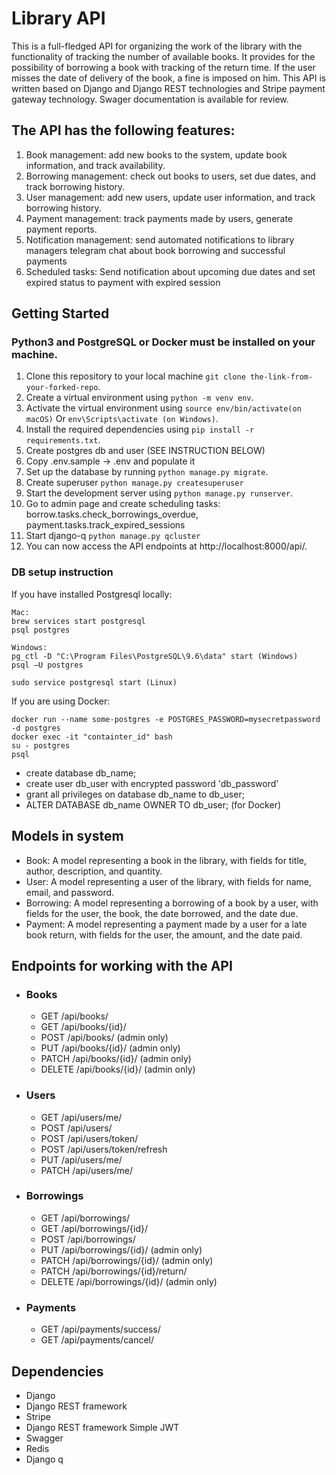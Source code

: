 # Library API
This is a full-fledged API for organizing the work of the library with the functionality of tracking the number of available books. It provides for the possibility of borrowing a book with tracking of the return time. If the user misses the date of delivery of the book, a fine is imposed on him. This API is written based on Django and Django REST technologies and Stripe payment gateway technology.
Swager documentation is available for review.

## The API has the following features:
1. Book management: add new books to the system, update book information, and track availability.
2. Borrowing management: check out books to users, set due dates, and track borrowing history.
3. User management: add new users, update user information, and track borrowing history.
4. Payment management: track payments made by users, generate payment reports.
5. Notification management: send automated notifications to library managers telegram chat about book borrowing and successful payments
6. Scheduled tasks: Send notification about upcoming due dates and set expired status to payment with expired session


## Getting Started
### Python3 and PostgreSQL or Docker must be installed on your machine.

1. Clone this repository to your local machine ```git clone the-link-from-your-forked-repo```.
2. Create a virtual environment using ```python -m venv env```.
3. Activate the virtual environment using ```source env/bin/activate(on macOS)``` Or ```env\Scripts\activate (on Windows)```.
4. Install the required dependencies using ```pip install -r requirements.txt```.
5. Create postgres db and user (SEE INSTRUCTION BELOW)
6. Copy .env.sample -> .env and populate it
7. Set up the database by running ```python manage.py migrate```.
8. Create superuser ```python manage.py createsuperuser```
9. Start the development server using ```python manage.py runserver```.
10. Go to admin page and create scheduling tasks: borrow.tasks.check_borrowings_overdue, payment.tasks.track_expired_sessions
11. Start django-q ```python manage.py qcluster```
12. You can now access the API endpoints at http://localhost:8000/api/.

### DB setup instruction
If you have installed Postgresql locally:
```
Mac:
brew services start postgresql
psql postgres

Windows:
pg_ctl -D "C:\Program Files\PostgreSQL\9.6\data" start (Windows)
psql –U postgres

sudo service postgresql start (Linux)
```
If you are using Docker:
```
docker run --name some-postgres -e POSTGRES_PASSWORD=mysecretpassword -d postgres
docker exec -it "containter_id" bash
su - postgres
psql
```
- create database db_name;
- create user db_user with encrypted password 'db_password'
- grant all privileges on database db_name to db_user;
- ALTER DATABASE db_name OWNER TO db_user; (for Docker)


## Models in system
- Book: A model representing a book in the library, with fields for title, author, description, and quantity.
- User: A model representing a user of the library, with fields for name, email, and password.
- Borrowing: A model representing a borrowing of a book by a user, with fields for the user, the book, the date borrowed, and the date due.
- Payment: A model representing a payment made by a user for a late book return, with fields for the user, the amount, and the date paid.


## Endpoints for working with the API
- ### Books
    - GET /api/books/
    - GET /api/books/{id}/
    - POST /api/books/ (admin only)
    - PUT /api/books/{id}/ (admin only)
    - PATCH /api/books/{id}/ (admin only) 
    - DELETE /api/books/{id}/ (admin only)

- ### Users
    - GET /api/users/me/
    - POST /api/users/
    - POST /api/users/token/
    - POST /api/users/token/refresh
    - PUT /api/users/me/
    - PATCH /api/users/me/

- ### Borrowings
    - GET /api/borrowings/
    - GET /api/borrowings/{id}/
    - POST /api/borrowings/
    - PUT /api/borrowings/{id}/ (admin only)
    - PATCH /api/borrowings/{id}/ (admin only)
    - PATCH /api/borrowings/{id}/return/ 
    - DELETE /api/borrowings/{id}/ (admin only)

- ### Payments
    - GET /api/payments/success/
    - GET /api/payments/cancel/

## Dependencies
- Django
- Django REST framework
- Stripe
- Django REST framework Simple JWT
- Swagger
- Redis
- Django q
